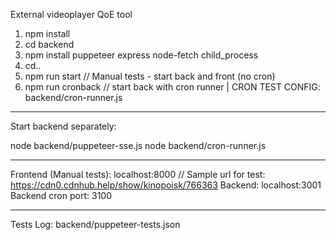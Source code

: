 External videoplayer QoE tool

1. npm install 
2. cd backend 
3. npm install puppeteer express node-fetch child_process
4. cd..
5. npm run start  // Manual tests - start back and front (no cron) 
6. npm run cronback  // start back with cron runner | CRON TEST CONFIG: backend/cron-runner.js

--------------------------
Start backend separately:

node backend/puppeteer-sse.js
node backend/cron-runner.js

--------------------------

Frontend (Manual tests): localhost:8000  // Sample url for test: https://cdn0.cdnhub.help/show/kinopoisk/766363 
Backend: localhost:3001
Backend cron port: 3100

--------------------------
Tests Log:
backend/puppeteer-tests.json


